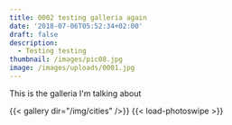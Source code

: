 ```yaml
---
title: 0002 testing galleria again
date: '2018-07-06T05:52:34+02:00'
draft: false
description:
  - Testing testing
thumbnail: /images/pic08.jpg
image: /images/uploads/0001.jpg
---
```

This is the galleria I'm talking about



{{< gallery dir="/img/cities" />}} {{< load-photoswipe >}}
